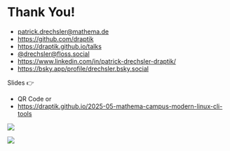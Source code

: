 # Thank You!

- <mdi-email /> <patrick.drechsler@mathema.de>
- <logos-github-icon /> <https://github.com/draptik>
- <mdi-web /> <https://draptik.github.io/talks>
- <logos-mastodon-icon /> [@drechsler@floss.social](https://floss.social/@drechsler)
- <logos-linkedin-icon /> <https://www.linkedin.com/in/patrick-drechsler-draptik/>
- <logos-bluesky /> <https://bsky.app/profile/drechsler.bsky.social>

Slides 👉

- QR Code or
- <https://draptik.github.io/2025-05-mathema-campus-modern-linux-cli-tools>

<img
  class="absolute top-10 right-30 h-70"
  src="/images/slides-mathema-campus-25.png"
/>

<img
  class="absolute bottom-20 right-45 h-30"
  src="/images/anti-nazi.png"
/>
